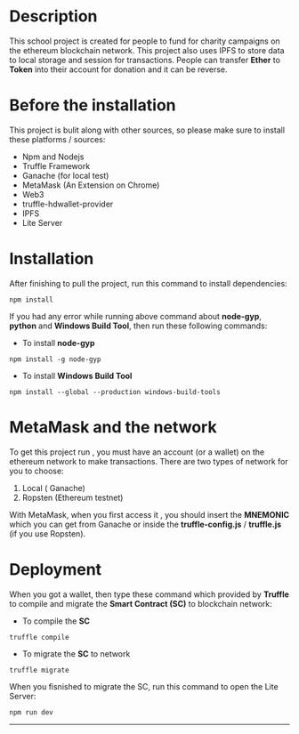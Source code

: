 # Description
This school project is created for people to fund for charity campaigns on the ethereum blockchain network. 
This project also uses IPFS to store data to local storage and session for transactions.
People can transfer **Ether** to **Token** into their account for donation and it can be reverse.

# Before the installation
This project is bulit along with other sources, so please make sure to install these platforms / sources:
* Npm and Nodejs
* Truffle Framework
* Ganache (for local test)
* MetaMask (An Extension on Chrome)
* Web3
* truffle-hdwallet-provider
* IPFS
* Lite Server

# Installation
After finishing to pull the project, run this command to install dependencies:

```
npm install
```

If you had any error while running above command about **node-gyp**, **python** and **Windows Build Tool**, then run these following commands:

* To install **node-gyp**
```
npm install -g node-gyp
```

* To install **Windows Build Tool**
```
npm install --global --production windows-build-tools
```

# MetaMask and the network
To get this project run , you must have an account (or a wallet) on the ethereum network to make transactions. There are two types of network for you to choose:
1. Local ( Ganache)
2. Ropsten (Ethereum testnet)

With MetaMask, when you first access it , you should insert the **MNEMONIC** which you can get from Ganache or inside the **truffle-config.js** / **truffle.js** (if you use Ropsten).

# Deployment
When you got a wallet, then type these command which provided by **Truffle** to compile and migrate the **Smart Contract (SC)**  to blockchain network:

* To compile the **SC**
```
truffle compile
```
* To migrate the **SC** to network
```
truffle migrate
```

When you fisnished to migrate the SC, run this command to open the Lite Server:
```
npm run dev
```

___
